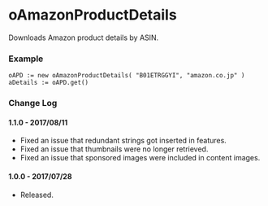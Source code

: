# oAmazonProductDetails
Downloads Amazon product details by ASIN.

### Example
```autohotkey
oAPD := new oAmazonProductDetails( "B01ETRGGYI", "amazon.co.jp" )
aDetails := oAPD.get()
```


### Change Log
#### 1.1.0 - 2017/08/11
 - Fixed an issue that redundant strings got inserted in features.
 - Fixed an issue that thumbnails were no longer retrieved.
 - Fixed an issue that sponsored images were included in content images.
#### 1.0.0 - 2017/07/28
 - Released.